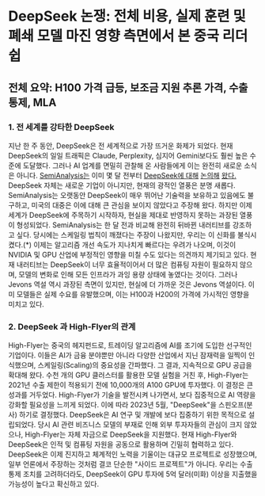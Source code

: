 # DeepSeek 논쟁: 전체 비용, 실제 훈련 및 폐쇄 모델 마진 영향 측면에서 본 중국 리더쉽 #

## 전체 요약: H100 가격 급등, 보조금 지원 추론 가격, 수출 통제, MLA ##

### 1. 전 세계를 강타한 DeepSeek ### 

지난 한 주 동안, DeepSeek은 전 세계적으로 가장 뜨거운 화제가 되었다. 현재 DeepSeek의 일일 트래픽은 Claude, Perplexity, 심지어 Gemini보다도 훨씬 높은 수준에 도달했다. 그러나 AI 업계를 면밀히 관찰해 온 사람들에게 이는 완전히 새로운 소식은 아니다. [SemiAnalysis는](https://x.com/dylan522p/status/1819431961368129554?mx=2) 이미 몇 달 전부터 [DeepSeek에 대해](https://x.com/dylan522p/status/1859302712803807696) [논의해](https://x.com/dylan522p/status/1875594509339521414) [왔다.](https://semianalysis.com/2024/05/07/openai-is-doomed-et-tu-microsoft/) DeepSeek 자체는 새로운 기업이 아니지만, 현재의 광적인 열풍은 분명 새롭다. 
SemiAnalysis는 오랫동안 DeepSeek이 매우 뛰어난 기술력을 보유하고 있음에도 불구하고, 미국의 대중은 이에 대해 큰 관심을 보이지 않았다고 주장해 왔다. 하지만 이제 세계가 DeepSeek에 주목하기 시작하자, 현실을 제대로 반영하지 못하는 과장된 열풍이 형성되었다. SemiAnalysis는 한 달 전과 비교해 완전히 뒤바뀐 내러티브를 강조하고 싶다. 당시에는 스케일링 법칙이 깨졌다는 주장이 나왔지만, 우리는 이 신화를 불식시켰다.(*) 이제는 알고리즘 개선 속도가 지나치게 빠르다는 우려가 나오며, 이것이 NVIDIA 및 GPU 산업에 부정적인 영향을 미칠 수도 있다는 의견까지 제기되고 있다. 
현재 내러티브는 DeepSeek이 너무 효율적이어서 더 많은 컴퓨팅 자원이 필요하지 않으며, 모델의 변화로 인해 모든 인프라가 과잉 용량 상태에 놓였다는 것이다. 그러나 Jevons 역설 역시 과장된 측면이 있지만, 현실에 더 가까운 것은 Jevons 역설이다. 이미 모델들은 실제 수요를 유발했으며, 이는 H100과 H200의 가격에 가시적인 영향을 미치고 있다. 

### 2. DeepSeek 과 High-Flyer의 관계 ###

High-Flyer는 중국의 헤지펀드로, 트레이딩 알고리즘에 AI를 조기에 도입한 선구적인 기업이다. 이들은 AI가 금융 분야뿐만 아니라 다양한 산업에서 지닌 잠재력을 일찍이 인식했으며, 스케일링(Scaling)의 중요성을 간파했다. 그 결과, 지속적으로 GPU 공급을 확대해 왔다.
수천 개의 GPU 클러스터를 활용한 모델 실험을 거친 후, High-Flyer는 2021년 수출 제한이 적용되기 전에 10,000개의 A100 GPU에 투자했다. 이 결정은 큰 성과를 거두었다.
High-Flyer가 기술을 발전시켜 나가면서, 보다 집중적으로 AI 역량을 강화할 필요성을 느끼게 되었다. 이에 따라 2023년 5월, "DeepSeek"을 스핀오프(분사) 하기로 결정했다. DeepSeek은 AI 연구 및 개발에 보다 집중하기 위한 목적으로 설립되었다.
당시 AI 관련 비즈니스 모델의 부재로 인해 외부 투자자들의 관심이 크지 않았으나, High-Flyer는 자체 자금으로 DeepSeek을 지원했다. 현재 High-Flyer와 DeepSeek은 인적 및 컴퓨팅 자원을 공동으로 활용하며 긴밀히 협력하고 있다.
DeepSeek은 이제 진지하고 체계적인 노력을 기울이는 대규모 프로젝트로 성장했으며, 일부 언론에서 주장하는 것처럼 결코 단순한 "사이드 프로젝트"가 아니다. 우리는 수출 통제 조치를 고려하더라도, DeepSeek이 GPU 투자에 5억 달러(미화) 이상을 지출했을 가능성이 높다고 확신하고 있다.

